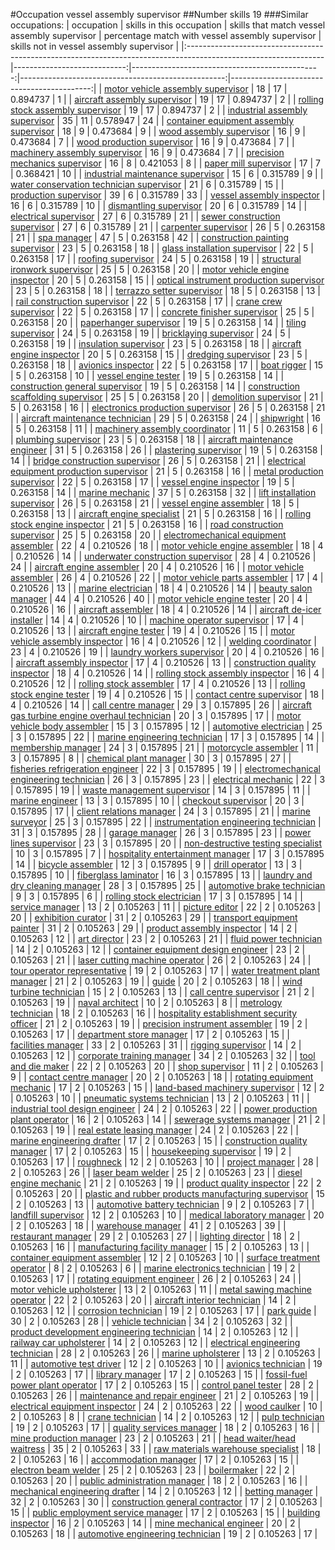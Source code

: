 #Occupation vessel assembly supervisor
##Number skills 19
###Similar occupations:
| occupation                                                                                                      |   skills in this occupation |   skills that match vessel assembly supervisor |   percentage match with vessel assembly supervisor |   skills not in vessel assembly supervisor |
|:----------------------------------------------------------------------------------------------------------------|----------------------------:|-----------------------------------------------:|---------------------------------------------------:|-------------------------------------------:|
| [motor vehicle assembly supervisor](motor_vehicle_assembly_supervisor.md)                                       |                          18 |                                             17 |                                           0.894737 |                                          1 |
| [aircraft assembly supervisor](aircraft_assembly_supervisor.md)                                                 |                          19 |                                             17 |                                           0.894737 |                                          2 |
| [rolling stock assembly supervisor](rolling_stock_assembly_supervisor.md)                                       |                          19 |                                             17 |                                           0.894737 |                                          2 |
| [industrial assembly supervisor](industrial_assembly_supervisor.md)                                             |                          35 |                                             11 |                                           0.578947 |                                         24 |
| [container equipment assembly supervisor](container_equipment_assembly_supervisor.md)                           |                          18 |                                              9 |                                           0.473684 |                                          9 |
| [wood assembly supervisor](wood_assembly_supervisor.md)                                                         |                          16 |                                              9 |                                           0.473684 |                                          7 |
| [wood production supervisor](wood_production_supervisor.md)                                                     |                          16 |                                              9 |                                           0.473684 |                                          7 |
| [machinery assembly supervisor](machinery_assembly_supervisor.md)                                               |                          16 |                                              9 |                                           0.473684 |                                          7 |
| [precision mechanics supervisor](precision_mechanics_supervisor.md)                                             |                          16 |                                              8 |                                           0.421053 |                                          8 |
| [paper mill supervisor](paper_mill_supervisor.md)                                                               |                          17 |                                              7 |                                           0.368421 |                                         10 |
| [industrial maintenance supervisor](industrial_maintenance_supervisor.md)                                       |                          15 |                                              6 |                                           0.315789 |                                          9 |
| [water conservation technician supervisor](water_conservation_technician_supervisor.md)                         |                          21 |                                              6 |                                           0.315789 |                                         15 |
| [production supervisor](production_supervisor.md)                                                               |                          39 |                                              6 |                                           0.315789 |                                         33 |
| [vessel assembly inspector](vessel_assembly_inspector.md)                                                       |                          16 |                                              6 |                                           0.315789 |                                         10 |
| [dismantling supervisor](dismantling_supervisor.md)                                                             |                          20 |                                              6 |                                           0.315789 |                                         14 |
| [electrical supervisor](electrical_supervisor.md)                                                               |                          27 |                                              6 |                                           0.315789 |                                         21 |
| [sewer construction supervisor](sewer_construction_supervisor.md)                                               |                          27 |                                              6 |                                           0.315789 |                                         21 |
| [carpenter supervisor](carpenter_supervisor.md)                                                                 |                          26 |                                              5 |                                           0.263158 |                                         21 |
| [spa manager](spa_manager.md)                                                                                   |                          47 |                                              5 |                                           0.263158 |                                         42 |
| [construction painting supervisor](construction_painting_supervisor.md)                                         |                          23 |                                              5 |                                           0.263158 |                                         18 |
| [glass installation supervisor](glass_installation_supervisor.md)                                               |                          22 |                                              5 |                                           0.263158 |                                         17 |
| [roofing supervisor](roofing_supervisor.md)                                                                     |                          24 |                                              5 |                                           0.263158 |                                         19 |
| [structural ironwork supervisor](structural_ironwork_supervisor.md)                                             |                          25 |                                              5 |                                           0.263158 |                                         20 |
| [motor vehicle engine inspector](motor_vehicle_engine_inspector.md)                                             |                          20 |                                              5 |                                           0.263158 |                                         15 |
| [optical instrument production supervisor](optical_instrument_production_supervisor.md)                         |                          23 |                                              5 |                                           0.263158 |                                         18 |
| [terrazzo setter supervisor](terrazzo_setter_supervisor.md)                                                     |                          18 |                                              5 |                                           0.263158 |                                         13 |
| [rail construction supervisor](rail_construction_supervisor.md)                                                 |                          22 |                                              5 |                                           0.263158 |                                         17 |
| [crane crew supervisor](crane_crew_supervisor.md)                                                               |                          22 |                                              5 |                                           0.263158 |                                         17 |
| [concrete finisher supervisor](concrete_finisher_supervisor.md)                                                 |                          25 |                                              5 |                                           0.263158 |                                         20 |
| [paperhanger supervisor](paperhanger_supervisor.md)                                                             |                          19 |                                              5 |                                           0.263158 |                                         14 |
| [tiling supervisor](tiling_supervisor.md)                                                                       |                          24 |                                              5 |                                           0.263158 |                                         19 |
| [bricklaying supervisor](bricklaying_supervisor.md)                                                             |                          24 |                                              5 |                                           0.263158 |                                         19 |
| [insulation supervisor](insulation_supervisor.md)                                                               |                          23 |                                              5 |                                           0.263158 |                                         18 |
| [aircraft engine inspector](aircraft_engine_inspector.md)                                                       |                          20 |                                              5 |                                           0.263158 |                                         15 |
| [dredging supervisor](dredging_supervisor.md)                                                                   |                          23 |                                              5 |                                           0.263158 |                                         18 |
| [avionics inspector](avionics_inspector.md)                                                                     |                          22 |                                              5 |                                           0.263158 |                                         17 |
| [boat rigger](boat_rigger.md)                                                                                   |                          15 |                                              5 |                                           0.263158 |                                         10 |
| [vessel engine tester](vessel_engine_tester.md)                                                                 |                          19 |                                              5 |                                           0.263158 |                                         14 |
| [construction general supervisor](construction_general_supervisor.md)                                           |                          19 |                                              5 |                                           0.263158 |                                         14 |
| [construction scaffolding supervisor](construction_scaffolding_supervisor.md)                                   |                          25 |                                              5 |                                           0.263158 |                                         20 |
| [demolition supervisor](demolition_supervisor.md)                                                               |                          21 |                                              5 |                                           0.263158 |                                         16 |
| [electronics production supervisor](electronics_production_supervisor.md)                                       |                          26 |                                              5 |                                           0.263158 |                                         21 |
| [aircraft maintenance technician](aircraft_maintenance_technician.md)                                           |                          29 |                                              5 |                                           0.263158 |                                         24 |
| [shipwright](shipwright.md)                                                                                     |                          16 |                                              5 |                                           0.263158 |                                         11 |
| [machinery assembly coordinator](machinery_assembly_coordinator.md)                                             |                          11 |                                              5 |                                           0.263158 |                                          6 |
| [plumbing supervisor](plumbing_supervisor.md)                                                                   |                          23 |                                              5 |                                           0.263158 |                                         18 |
| [aircraft maintenance engineer](aircraft_maintenance_engineer.md)                                               |                          31 |                                              5 |                                           0.263158 |                                         26 |
| [plastering supervisor](plastering_supervisor.md)                                                               |                          19 |                                              5 |                                           0.263158 |                                         14 |
| [bridge construction supervisor](bridge_construction_supervisor.md)                                             |                          26 |                                              5 |                                           0.263158 |                                         21 |
| [electrical equipment production supervisor](electrical_equipment_production_supervisor.md)                     |                          21 |                                              5 |                                           0.263158 |                                         16 |
| [metal production supervisor](metal_production_supervisor.md)                                                   |                          22 |                                              5 |                                           0.263158 |                                         17 |
| [vessel engine inspector](vessel_engine_inspector.md)                                                           |                          19 |                                              5 |                                           0.263158 |                                         14 |
| [marine mechanic](marine_mechanic.md)                                                                           |                          37 |                                              5 |                                           0.263158 |                                         32 |
| [lift installation supervisor](lift_installation_supervisor.md)                                                 |                          26 |                                              5 |                                           0.263158 |                                         21 |
| [vessel engine assembler](vessel_engine_assembler.md)                                                           |                          18 |                                              5 |                                           0.263158 |                                         13 |
| [aircraft engine specialist](aircraft_engine_specialist.md)                                                     |                          21 |                                              5 |                                           0.263158 |                                         16 |
| [rolling stock engine inspector](rolling_stock_engine_inspector.md)                                             |                          21 |                                              5 |                                           0.263158 |                                         16 |
| [road construction supervisor](road_construction_supervisor.md)                                                 |                          25 |                                              5 |                                           0.263158 |                                         20 |
| [electromechanical equipment assembler](electromechanical_equipment_assembler.md)                               |                          22 |                                              4 |                                           0.210526 |                                         18 |
| [motor vehicle engine assembler](motor_vehicle_engine_assembler.md)                                             |                          18 |                                              4 |                                           0.210526 |                                         14 |
| [underwater construction supervisor](underwater_construction_supervisor.md)                                     |                          28 |                                              4 |                                           0.210526 |                                         24 |
| [aircraft engine assembler](aircraft_engine_assembler.md)                                                       |                          20 |                                              4 |                                           0.210526 |                                         16 |
| [motor vehicle assembler](motor_vehicle_assembler.md)                                                           |                          26 |                                              4 |                                           0.210526 |                                         22 |
| [motor vehicle parts assembler](motor_vehicle_parts_assembler.md)                                               |                          17 |                                              4 |                                           0.210526 |                                         13 |
| [marine electrician](marine_electrician.md)                                                                     |                          18 |                                              4 |                                           0.210526 |                                         14 |
| [beauty salon manager](beauty_salon_manager.md)                                                                 |                          44 |                                              4 |                                           0.210526 |                                         40 |
| [motor vehicle engine tester](motor_vehicle_engine_tester.md)                                                   |                          20 |                                              4 |                                           0.210526 |                                         16 |
| [aircraft assembler](aircraft_assembler.md)                                                                     |                          18 |                                              4 |                                           0.210526 |                                         14 |
| [aircraft de-icer installer](aircraft_de-icer_installer.md)                                                     |                          14 |                                              4 |                                           0.210526 |                                         10 |
| [machine operator supervisor](machine_operator_supervisor.md)                                                   |                          17 |                                              4 |                                           0.210526 |                                         13 |
| [aircraft engine tester](aircraft_engine_tester.md)                                                             |                          19 |                                              4 |                                           0.210526 |                                         15 |
| [motor vehicle assembly inspector](motor_vehicle_assembly_inspector.md)                                         |                          16 |                                              4 |                                           0.210526 |                                         12 |
| [welding coordinator](welding_coordinator.md)                                                                   |                          23 |                                              4 |                                           0.210526 |                                         19 |
| [laundry workers supervisor](laundry_workers_supervisor.md)                                                     |                          20 |                                              4 |                                           0.210526 |                                         16 |
| [aircraft assembly inspector](aircraft_assembly_inspector.md)                                                   |                          17 |                                              4 |                                           0.210526 |                                         13 |
| [construction quality inspector](construction_quality_inspector.md)                                             |                          18 |                                              4 |                                           0.210526 |                                         14 |
| [rolling stock assembly inspector](rolling_stock_assembly_inspector.md)                                         |                          16 |                                              4 |                                           0.210526 |                                         12 |
| [rolling stock assembler](rolling_stock_assembler.md)                                                           |                          17 |                                              4 |                                           0.210526 |                                         13 |
| [rolling stock engine tester](rolling_stock_engine_tester.md)                                                   |                          19 |                                              4 |                                           0.210526 |                                         15 |
| [contact centre supervisor](contact_centre_supervisor.md)                                                       |                          18 |                                              4 |                                           0.210526 |                                         14 |
| [call centre manager](call_centre_manager.md)                                                                   |                          29 |                                              3 |                                           0.157895 |                                         26 |
| [aircraft gas turbine engine overhaul technician](aircraft_gas_turbine_engine_overhaul_technician.md)           |                          20 |                                              3 |                                           0.157895 |                                         17 |
| [motor vehicle body assembler](motor_vehicle_body_assembler.md)                                                 |                          15 |                                              3 |                                           0.157895 |                                         12 |
| [automotive electrician](automotive_electrician.md)                                                             |                          25 |                                              3 |                                           0.157895 |                                         22 |
| [marine engineering technician](marine_engineering_technician.md)                                               |                          17 |                                              3 |                                           0.157895 |                                         14 |
| [membership manager](membership_manager.md)                                                                     |                          24 |                                              3 |                                           0.157895 |                                         21 |
| [motorcycle assembler](motorcycle_assembler.md)                                                                 |                          11 |                                              3 |                                           0.157895 |                                          8 |
| [chemical plant manager](chemical_plant_manager.md)                                                             |                          30 |                                              3 |                                           0.157895 |                                         27 |
| [fisheries refrigeration engineer](fisheries_refrigeration_engineer.md)                                         |                          22 |                                              3 |                                           0.157895 |                                         19 |
| [electromechanical engineering technician](electromechanical_engineering_technician.md)                         |                          26 |                                              3 |                                           0.157895 |                                         23 |
| [electrical mechanic](electrical_mechanic.md)                                                                   |                          22 |                                              3 |                                           0.157895 |                                         19 |
| [waste management supervisor](waste_management_supervisor.md)                                                   |                          14 |                                              3 |                                           0.157895 |                                         11 |
| [marine engineer](marine_engineer.md)                                                                           |                          13 |                                              3 |                                           0.157895 |                                         10 |
| [checkout supervisor](checkout_supervisor.md)                                                                   |                          20 |                                              3 |                                           0.157895 |                                         17 |
| [client relations manager](client_relations_manager.md)                                                         |                          24 |                                              3 |                                           0.157895 |                                         21 |
| [marine surveyor](marine_surveyor.md)                                                                           |                          25 |                                              3 |                                           0.157895 |                                         22 |
| [instrumentation engineering technician](instrumentation_engineering_technician.md)                             |                          31 |                                              3 |                                           0.157895 |                                         28 |
| [garage manager](garage_manager.md)                                                                             |                          26 |                                              3 |                                           0.157895 |                                         23 |
| [power lines supervisor](power_lines_supervisor.md)                                                             |                          23 |                                              3 |                                           0.157895 |                                         20 |
| [non-destructive testing specialist](non-destructive_testing_specialist.md)                                     |                          10 |                                              3 |                                           0.157895 |                                          7 |
| [hospitality entertainment manager](hospitality_entertainment_manager.md)                                       |                          17 |                                              3 |                                           0.157895 |                                         14 |
| [bicycle assembler](bicycle_assembler.md)                                                                       |                          12 |                                              3 |                                           0.157895 |                                          9 |
| [drill operator](drill_operator.md)                                                                             |                          13 |                                              3 |                                           0.157895 |                                         10 |
| [fiberglass laminator](fiberglass_laminator.md)                                                                 |                          16 |                                              3 |                                           0.157895 |                                         13 |
| [laundry and dry cleaning manager](laundry_and_dry_cleaning_manager.md)                                         |                          28 |                                              3 |                                           0.157895 |                                         25 |
| [automotive brake technician](automotive_brake_technician.md)                                                   |                           9 |                                              3 |                                           0.157895 |                                          6 |
| [rolling stock electrician](rolling_stock_electrician.md)                                                       |                          17 |                                              3 |                                           0.157895 |                                         14 |
| [service manager](service_manager.md)                                                                           |                          13 |                                              2 |                                           0.105263 |                                         11 |
| [picture editor](picture_editor.md)                                                                             |                          22 |                                              2 |                                           0.105263 |                                         20 |
| [exhibition curator](exhibition_curator.md)                                                                     |                          31 |                                              2 |                                           0.105263 |                                         29 |
| [transport equipment painter](transport_equipment_painter.md)                                                   |                          31 |                                              2 |                                           0.105263 |                                         29 |
| [product assembly inspector](product_assembly_inspector.md)                                                     |                          14 |                                              2 |                                           0.105263 |                                         12 |
| [art director](art_director.md)                                                                                 |                          23 |                                              2 |                                           0.105263 |                                         21 |
| [fluid power technician](fluid_power_technician.md)                                                             |                          14 |                                              2 |                                           0.105263 |                                         12 |
| [container equipment design engineer](container_equipment_design_engineer.md)                                   |                          23 |                                              2 |                                           0.105263 |                                         21 |
| [laser cutting machine operator](laser_cutting_machine_operator.md)                                             |                          26 |                                              2 |                                           0.105263 |                                         24 |
| [tour operator representative](tour_operator_representative.md)                                                 |                          19 |                                              2 |                                           0.105263 |                                         17 |
| [water treatment plant manager](water_treatment_plant_manager.md)                                               |                          21 |                                              2 |                                           0.105263 |                                         19 |
| [guide](guide.md)                                                                                               |                          20 |                                              2 |                                           0.105263 |                                         18 |
| [wind turbine technician](wind_turbine_technician.md)                                                           |                          15 |                                              2 |                                           0.105263 |                                         13 |
| [call centre supervisor](call_centre_supervisor.md)                                                             |                          21 |                                              2 |                                           0.105263 |                                         19 |
| [naval architect](naval_architect.md)                                                                           |                          10 |                                              2 |                                           0.105263 |                                          8 |
| [metrology technician](metrology_technician.md)                                                                 |                          18 |                                              2 |                                           0.105263 |                                         16 |
| [hospitality establishment security officer](hospitality_establishment_security_officer.md)                     |                          21 |                                              2 |                                           0.105263 |                                         19 |
| [precision instrument assembler](precision_instrument_assembler.md)                                             |                          19 |                                              2 |                                           0.105263 |                                         17 |
| [department store manager](department_store_manager.md)                                                         |                          17 |                                              2 |                                           0.105263 |                                         15 |
| [facilities manager](facilities_manager.md)                                                                     |                          33 |                                              2 |                                           0.105263 |                                         31 |
| [rigging supervisor](rigging_supervisor.md)                                                                     |                          14 |                                              2 |                                           0.105263 |                                         12 |
| [corporate training manager](corporate_training_manager.md)                                                     |                          34 |                                              2 |                                           0.105263 |                                         32 |
| [tool and die maker](tool_and_die_maker.md)                                                                     |                          22 |                                              2 |                                           0.105263 |                                         20 |
| [shop supervisor](shop_supervisor.md)                                                                           |                          11 |                                              2 |                                           0.105263 |                                          9 |
| [contact centre manager](contact_centre_manager.md)                                                             |                          20 |                                              2 |                                           0.105263 |                                         18 |
| [rotating equipment mechanic](rotating_equipment_mechanic.md)                                                   |                          17 |                                              2 |                                           0.105263 |                                         15 |
| [land-based machinery supervisor](land-based_machinery_supervisor.md)                                           |                          12 |                                              2 |                                           0.105263 |                                         10 |
| [pneumatic systems technician](pneumatic_systems_technician.md)                                                 |                          13 |                                              2 |                                           0.105263 |                                         11 |
| [industrial tool design engineer](industrial_tool_design_engineer.md)                                           |                          24 |                                              2 |                                           0.105263 |                                         22 |
| [power production plant operator](power_production_plant_operator.md)                                           |                          16 |                                              2 |                                           0.105263 |                                         14 |
| [sewerage systems manager](sewerage_systems_manager.md)                                                         |                          21 |                                              2 |                                           0.105263 |                                         19 |
| [real estate leasing manager](real_estate_leasing_manager.md)                                                   |                          24 |                                              2 |                                           0.105263 |                                         22 |
| [marine engineering drafter](marine_engineering_drafter.md)                                                     |                          17 |                                              2 |                                           0.105263 |                                         15 |
| [construction quality manager](construction_quality_manager.md)                                                 |                          17 |                                              2 |                                           0.105263 |                                         15 |
| [housekeeping supervisor](housekeeping_supervisor.md)                                                           |                          19 |                                              2 |                                           0.105263 |                                         17 |
| [roughneck](roughneck.md)                                                                                       |                          12 |                                              2 |                                           0.105263 |                                         10 |
| [project manager](project_manager.md)                                                                           |                          28 |                                              2 |                                           0.105263 |                                         26 |
| [laser beam welder](laser_beam_welder.md)                                                                       |                          25 |                                              2 |                                           0.105263 |                                         23 |
| [diesel engine mechanic](diesel_engine_mechanic.md)                                                             |                          21 |                                              2 |                                           0.105263 |                                         19 |
| [product quality inspector](product_quality_inspector.md)                                                       |                          22 |                                              2 |                                           0.105263 |                                         20 |
| [plastic and rubber products manufacturing supervisor](plastic_and_rubber_products_manufacturing_supervisor.md) |                          15 |                                              2 |                                           0.105263 |                                         13 |
| [automotive battery technician](automotive_battery_technician.md)                                               |                           9 |                                              2 |                                           0.105263 |                                          7 |
| [landfill supervisor](landfill_supervisor.md)                                                                   |                          12 |                                              2 |                                           0.105263 |                                         10 |
| [medical laboratory manager](medical_laboratory_manager.md)                                                     |                          20 |                                              2 |                                           0.105263 |                                         18 |
| [warehouse manager](warehouse_manager.md)                                                                       |                          41 |                                              2 |                                           0.105263 |                                         39 |
| [restaurant manager](restaurant_manager.md)                                                                     |                          29 |                                              2 |                                           0.105263 |                                         27 |
| [lighting director](lighting_director.md)                                                                       |                          18 |                                              2 |                                           0.105263 |                                         16 |
| [manufacturing facility manager](manufacturing_facility_manager.md)                                             |                          15 |                                              2 |                                           0.105263 |                                         13 |
| [container equipment assembler](container_equipment_assembler.md)                                               |                          12 |                                              2 |                                           0.105263 |                                         10 |
| [surface treatment operator](surface_treatment_operator.md)                                                     |                           8 |                                              2 |                                           0.105263 |                                          6 |
| [marine electronics technician](marine_electronics_technician.md)                                               |                          19 |                                              2 |                                           0.105263 |                                         17 |
| [rotating equipment engineer](rotating_equipment_engineer.md)                                                   |                          26 |                                              2 |                                           0.105263 |                                         24 |
| [motor vehicle upholsterer](motor_vehicle_upholsterer.md)                                                       |                          13 |                                              2 |                                           0.105263 |                                         11 |
| [metal sawing machine operator](metal_sawing_machine_operator.md)                                               |                          22 |                                              2 |                                           0.105263 |                                         20 |
| [aircraft interior technician](aircraft_interior_technician.md)                                                 |                          14 |                                              2 |                                           0.105263 |                                         12 |
| [corrosion technician](corrosion_technician.md)                                                                 |                          19 |                                              2 |                                           0.105263 |                                         17 |
| [park guide](park_guide.md)                                                                                     |                          30 |                                              2 |                                           0.105263 |                                         28 |
| [vehicle technician](vehicle_technician.md)                                                                     |                          34 |                                              2 |                                           0.105263 |                                         32 |
| [product development engineering technician](product_development_engineering_technician.md)                     |                          14 |                                              2 |                                           0.105263 |                                         12 |
| [railway car upholsterer](railway_car_upholsterer.md)                                                           |                          14 |                                              2 |                                           0.105263 |                                         12 |
| [electrical engineering technician](electrical_engineering_technician.md)                                       |                          28 |                                              2 |                                           0.105263 |                                         26 |
| [marine upholsterer](marine_upholsterer.md)                                                                     |                          13 |                                              2 |                                           0.105263 |                                         11 |
| [automotive test driver](automotive_test_driver.md)                                                             |                          12 |                                              2 |                                           0.105263 |                                         10 |
| [avionics technician](avionics_technician.md)                                                                   |                          19 |                                              2 |                                           0.105263 |                                         17 |
| [library manager](library_manager.md)                                                                           |                          17 |                                              2 |                                           0.105263 |                                         15 |
| [fossil-fuel power plant operator](fossil-fuel_power_plant_operator.md)                                         |                          17 |                                              2 |                                           0.105263 |                                         15 |
| [control panel tester](control_panel_tester.md)                                                                 |                          28 |                                              2 |                                           0.105263 |                                         26 |
| [maintenance and repair engineer](maintenance_and_repair_engineer.md)                                           |                          21 |                                              2 |                                           0.105263 |                                         19 |
| [electrical equipment inspector](electrical_equipment_inspector.md)                                             |                          24 |                                              2 |                                           0.105263 |                                         22 |
| [wood caulker](wood_caulker.md)                                                                                 |                          10 |                                              2 |                                           0.105263 |                                          8 |
| [crane technician](crane_technician.md)                                                                         |                          14 |                                              2 |                                           0.105263 |                                         12 |
| [pulp technician](pulp_technician.md)                                                                           |                          19 |                                              2 |                                           0.105263 |                                         17 |
| [quality services manager](quality_services_manager.md)                                                         |                          18 |                                              2 |                                           0.105263 |                                         16 |
| [mine production manager](mine_production_manager.md)                                                           |                          23 |                                              2 |                                           0.105263 |                                         21 |
| [head waiter/head waitress](head_waiter-head_waitress.md)                                                       |                          35 |                                              2 |                                           0.105263 |                                         33 |
| [raw materials warehouse specialist](raw_materials_warehouse_specialist.md)                                     |                          18 |                                              2 |                                           0.105263 |                                         16 |
| [accommodation manager](accommodation_manager.md)                                                               |                          17 |                                              2 |                                           0.105263 |                                         15 |
| [electron beam welder](electron_beam_welder.md)                                                                 |                          25 |                                              2 |                                           0.105263 |                                         23 |
| [boilermaker](boilermaker.md)                                                                                   |                          22 |                                              2 |                                           0.105263 |                                         20 |
| [public administration manager](public_administration_manager.md)                                               |                          18 |                                              2 |                                           0.105263 |                                         16 |
| [mechanical engineering drafter](mechanical_engineering_drafter.md)                                             |                          14 |                                              2 |                                           0.105263 |                                         12 |
| [betting manager](betting_manager.md)                                                                           |                          32 |                                              2 |                                           0.105263 |                                         30 |
| [construction general contractor](construction_general_contractor.md)                                           |                          17 |                                              2 |                                           0.105263 |                                         15 |
| [public employment service manager](public_employment_service_manager.md)                                       |                          17 |                                              2 |                                           0.105263 |                                         15 |
| [building inspector](building_inspector.md)                                                                     |                          16 |                                              2 |                                           0.105263 |                                         14 |
| [mine mechanical engineer](mine_mechanical_engineer.md)                                                         |                          20 |                                              2 |                                           0.105263 |                                         18 |
| [automotive engineering technician](automotive_engineering_technician.md)                                       |                          19 |                                              2 |                                           0.105263 |                                         17 |
